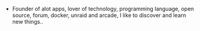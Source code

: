 - Founder of alot apps, lover of technology, programming language, open source, forum, docker, unraid and arcade, I like to discover and learn new things..
  <br>

































































































































































































































































































































































































































































































































































































































































































































































































































